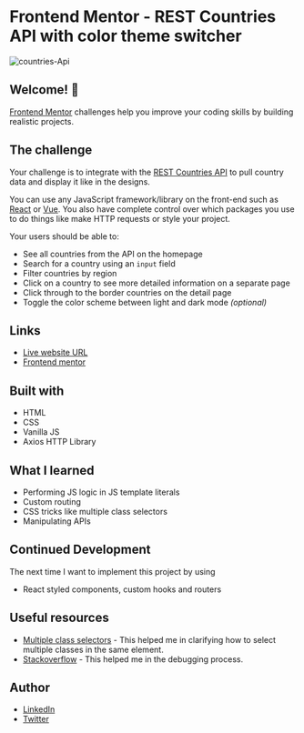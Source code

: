 # Frontend Mentor - REST Countries API with color theme switcher

<img src="https://i.ibb.co/54NnPqc/countries-Api.png" alt="countries-Api" border="0">

## Welcome! 👋

[Frontend Mentor](https://www.frontendmentor.io) challenges help you improve your coding skills by building realistic projects.

## The challenge

Your challenge is to integrate with the [REST Countries API](https://restcountries.eu) to pull country data and display it like in the designs.

You can use any JavaScript framework/library on the front-end such as [React](https://reactjs.org) or [Vue](https://vuejs.org). You also have complete control over which packages you use to do things like make HTTP requests or style your project.

Your users should be able to:

- See all countries from the API on the homepage
- Search for a country using an `input` field
- Filter countries by region
- Click on a country to see more detailed information on a separate page
- Click through to the border countries on the detail page
- Toggle the color scheme between light and dark mode _(optional)_

## Links

- [Live website URL](https://jaaz10.github.io/rest-countries-api-site/)
- [Frontend mentor](https://www.frontendmentor.io/solutions/rest-countries-api-challenge-with-js-SB_Z-nDx3)

## Built with

- HTML
- CSS
- Vanilla JS
- Axios HTTP Library

## What I learned

- Performing JS logic in JS template literals
- Custom routing
- CSS tricks like multiple class selectors
- Manipulating APIs

## Continued Development

The next time I want to implement this project by using

- React styled components, custom hooks and routers

## Useful resources

- [Multiple class selectors](https://css-tricks.com/multiple-class-id-selectors/) - This helped me in clarifying how to select multiple classes in the same element.
- [Stackoverflow](https://stackoverflow.com/) - This helped me in the debugging process.

## Author

- [LinkedIn](https://www.linkedin.com/in/jaazespinoza/)
- [Twitter](https://twitter.com/jaazEspinoza)
